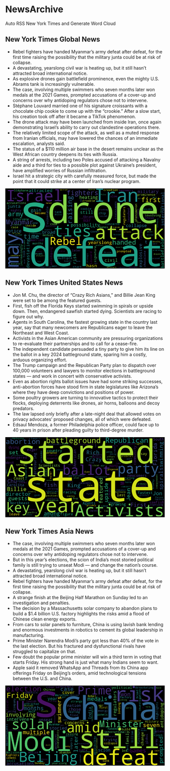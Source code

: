 # NewsArchive
Auto RSS New York Times and Generate Word Cloud

## New York Times Global News
* Rebel fighters have handed Myanmar’s army defeat after defeat, for the first time raising the possibility that the military junta could be at risk of collapse.
* A devastating, yearslong civil war is heating up, but it still hasn’t attracted broad international notice.
* As explosive drones gain battlefield prominence, even the mighty U.S. Abrams tank is increasingly vulnerable.
* The case, involving multiple swimmers who seven months later won medals at the 2021 Games, prompted accusations of a cover-up and concerns over why antidoping regulators chose not to intervene.
* Stéphane Louvard married one of his signature croissants with a chocolate chip cookie to come up with the “crookie.” After a slow start, his creation took off after it became a TikTok phenomenon.
* The drone attack may have been launched from inside Iran, once again demonstrating Israel’s ability to carry out clandestine operations there.
* The relatively limited scope of the attack, as well as a muted response from Iranian officials, may have lowered the chances of an immediate escalation, analysts said.
* The status of a $110 million air base in the desert remains unclear as the West African country deepens its ties with Russia.
* A string of arrests, including two Poles accused of attacking a Navalny aide and a third for ties to a possible plot against Ukraine’s president, have amplified worries of Russian infiltration.
* Israel hit a strategic city with carefully measured force, but made the point that it could strike at a center of Iran’s nuclear program.

![Global](./global.png)
## New York Times United States News
* Jon M. Chu, the director of “Crazy Rich Asians,” and Billie Jean King were set to be among the featured guests.
* First, fish off the Florida Keys started swimming in spirals or upside down. Then, endangered sawfish started dying. Scientists are racing to figure out why.
* Agents in South Carolina, the fastest growing state in the country last year, say that many newcomers are Republicans eager to leave the Northeast and West Coast.
* Activists in the Asian American community are pressuring organizations to re-evaluate their partnerships and to call for a cease-fire.
* The independent candidate persuaded a tiny party to give him its line on the ballot in a key 2024 battleground state, sparing him a costly, arduous organizing effort.
* The Trump campaign and the Republican Party plan to dispatch over 100,000 volunteers and lawyers to monitor elections in battleground states — and work in concert with conservative activists.
* Even as abortion rights ballot issues have had some striking successes, anti-abortion forces have stood firm in state legislatures like Arizona’s where they have deep convictions and positions of power.
* Some poultry growers are turning to innovative tactics to protect their flocks, deploying deterrents like drones, air horns, balloons and decoy predators.
* The law lapsed only briefly after a late-night deal that allowed votes on privacy advocates’ proposed changes, all of which were defeated.
* Edsaul Mendoza, a former Philadelphia police officer, could face up to 40 years in prison after pleading guilty to third-degree murder.

![US](./usnews.png)
## New York Times Asia News
* The case, involving multiple swimmers who seven months later won medals at the 2021 Games, prompted accusations of a cover-up and concerns over why antidoping regulators chose not to intervene.
* But in this year’s elections, the scion of India’s most storied political family is still trying to unseat Modi — and change the nation’s course.
* A devastating, yearslong civil war is heating up, but it still hasn’t attracted broad international notice.
* Rebel fighters have handed Myanmar’s army defeat after defeat, for the first time raising the possibility that the military junta could be at risk of collapse.
* A strange finish at the Beijing Half Marathon on Sunday led to an investigation and penalties.
* The decision by a Massachusetts solar company to abandon plans to build a $1.4 billion U.S. factory highlights the risks amid a flood of Chinese clean energy exports.
* From cars to solar panels to furniture, China is using lavish bank lending and enormous investments in robotics to cement its global leadership in manufacturing.
* Prime Minister Narendra Modi’s party got less than 40% of the vote in the last election. But his fractured and dysfunctional rivals have struggled to capitalize on that.
* Few doubt the popular prime minister will win a third term in voting that starts Friday. His strong hand is just what many Indians seem to want.
* Apple said it removed WhatsApp and Threads from its China app offerings Friday on Beijing’s orders, amid technological tensions between the U.S. and China.

![Asian](./asian.png)
